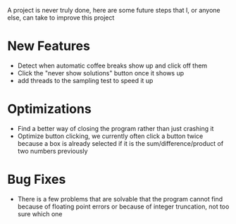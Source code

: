 A project is never truly done, here are some future steps that I, or anyone else, can take to improve this project

# New Features
 - Detect when automatic coffee breaks show up and click off them
 - Click the "never show solutions" button once it shows up
 - add threads to the sampling test to speed it up

# Optimizations
 - Find a better way of closing the program rather than just crashing it
 - Optimize button clicking, we currently often click a button twice because a box is already selected if it is the sum/difference/product of two numbers previously

# Bug Fixes
 - There is a few problems that are solvable that the program cannot find because of floating point errors or because of integer truncation, not too sure which one
